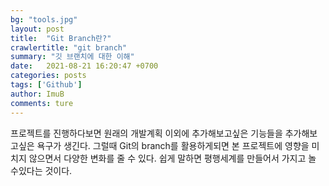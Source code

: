 ```yaml
---
bg: "tools.jpg"
layout: post
title:  "Git Branch란?"
crawlertitle: "git branch"
summary: "깃 브랜치에 대한 이해"
date:   2021-08-21 16:20:47 +0700
categories: posts
tags: ['Github']
author: ImuB
comments: ture
---
```


프로젝트를 진행하다보면 원래의 개발계획 이외에 추가해보고싶은 기능들을 추가해보고싶은 욕구가 생긴다. 그럴때 Git의 branch를 활용하게되면 본 프로젝트에 영향을 미치지 않으면서 다양한 변화를 줄 수 있다. 쉽게 말하면 평행세계를 만들어서 가지고 놀 수있다는 것이다.


